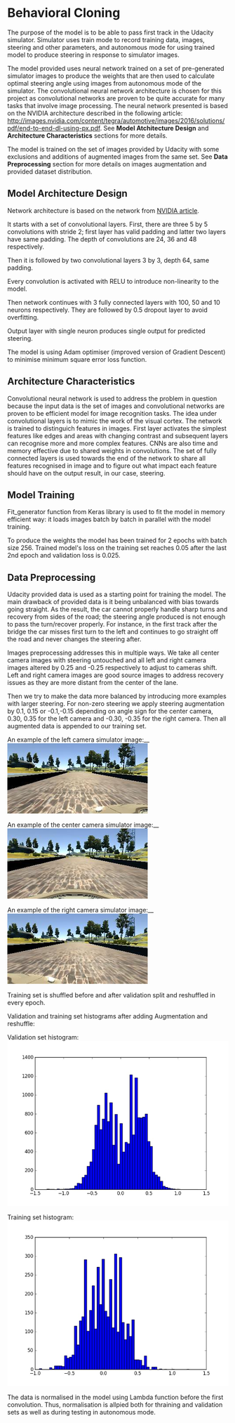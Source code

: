 # Behavioral Cloning

The purpose of the model is to be able to pass first track in the Udacity simulator. Simulator uses train mode to record training data, images, steering and other parameters, and autonomous mode for using trained model to produce steering in response to simulator images.

The model provided uses neural network trained on a set of pre-generated simulator images to produce the weights that are then used to calculate optimal steering angle using images from autonomous mode of the simulator. The convolutional neural network architecture is chosen for this project as convolutional networks are proven to be quite accurate for many tasks that involve image processing. The neural network presented is based on the NVIDIA architecture described in the following article: <http://images.nvidia.com/content/tegra/automotive/images/2016/solutions/pdf/end-to-end-dl-using-px.pdf>. See **Model Atchitecture Design** and **Architecture Characteristics** sections for more details.

The model is trained on the set of images provided by Udacity with some exclusions and additions of augmented images from the same set. See **Data Preprocessing** section for more details on images augmentation and provided dataset distribution.

## Model Architecture Design

Network architecture is based on the network from [NVIDIA article](http://images.nvidia.com/content/tegra/automotive/images/2016/solutions/pdf/end-to-end-dl-using-px.pdf).

It starts with a set of convolutional layers. First, there are three 5 by 5 convolutions with stride 2; first layer has valid padding and latter two layers have same padding. The depth of convolutions are 24, 36 and 48 respectively.

Then it is followed by two convolutional layers 3 by 3, depth 64, same padding.

Every convolution is activated with RELU to introduce non-linearity to the model.

Then network continues with 3 fully connected layers with 100, 50 and 10 neurons respectively. They are followed by 0.5 dropout layer to avoid overfitting.

Output layer with single neuron produces single output for predicted steering.

The model is using Adam optimiser (improved version of Gradient Descent) to minimise minimum square error loss function.

## Architecture Characteristics

Convolutional neural network is used to address the problem in question because the input data is the set of images and convolutional networks are proven to be efficient model for image recognition tasks. The idea under convolutional layers is to mimic the work of the visual cortex. The network is trained to distinguich features in images. First layer activates the simplest features like edges and areas with changing contrast and subsequent layers can recognise more and more complex features. CNNs are also time and memory effective due to shared weights in convolutions. The set of fully connected layers is used towards the end of the network to share all features recognised in image and to figure out what impact each feature should have on the output result, in our case, steering.   

## Model Training

Fit_generator function from Keras library is used to fit the model in memory efficient way: it loads images batch by batch in parallel with the model training.

To produce the weights the model has been trained for 2 epochs with batch size 256. Trained model's loss on the training set reaches 0.05 after the last 2nd epoch and validation loss is 0.025. 

## Data Preprocessing

Udacity provided data is used as a starting point for training the model. The main drawback of provided data is it being unbalanced with bias towards going straight. As the result, the car cannot properly handle sharp turns and recovery from sides of the road; the steering angle produced is not enough to pass the turn/recover properly. For instance, in the first track after the bridge the car misses first turn to the left and continues to go straight off the road and never changes the steering after.  

Images preprocessing addresses this in multiple ways. We take all center camera images with steering untouched and all left and right camera images altered by 0.25 and -0.25 respectively to adjust to cameras shift. Left and right camera images are good source images to address recovery issues as they are more distant from the center of the lane.

Then we try to make the data more balanced by introducing more examples with larger steering. For non-zero steering we apply steering augmentation by 0.1, 0.15 or -0.1,-0.15 depending on angle sign for the center camera, 0.30, 0.35 for the left camera and -0.30, -0.35 for the right camera. Then all augmented data is appended to our training set. 

An example of the left camera simulator image:__ 
![An example of the left camera simulator image](left_2016_12_01_13_30_48_287.jpg)

An example of the center camera simulator image:__ 
![An example of the center camera simulator image](center_2016_12_01_13_30_48_287.jpg)

An example of the right camera simulator image:__
![An example of the right camera simulator image](right_2016_12_01_13_30_48_287.jpg)

Training set is shuffled before and after validation split and reshuffled in every epoch.

Validation and training set histograms after adding Augmentation and reshuffle:

Validation set histogram: 
![Validation set histogram](hist_validation.jpeg)

Training set histogram: 
![Training set histogram](hist_training.jpeg)

The data is normalised in the model using Lambda function before the first convolution. Thus, normalisation is allpied both for thraining and validation sets as well as during testing in autonomous mode.




